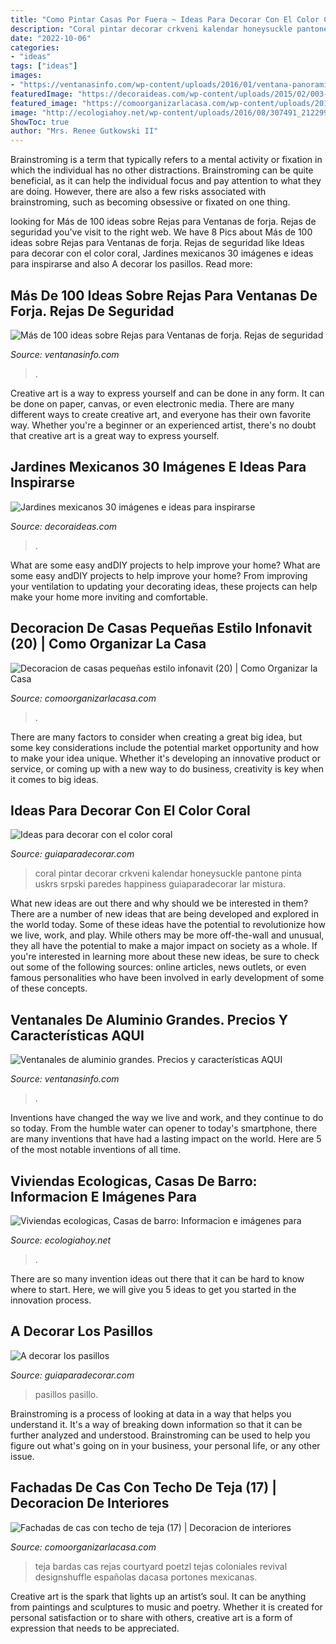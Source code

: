 ```yaml
---
title: "Como Pintar Casas Por Fuera ~ Ideas Para Decorar Con El Color Coral"
description: "Coral pintar decorar crkveni kalendar honeysuckle pantone pinta uskrs srpski paredes happiness guiaparadecorar lar mistura"
date: "2022-10-06"
categories:
- "ideas"
tags: ["ideas"]
images:
- "https://ventanasinfo.com/wp-content/uploads/2016/01/ventana-panoramica-cocina.jpg"
featuredImage: "https://decoraideas.com/wp-content/uploads/2015/02/003-1.jpg"
featured_image: "https://comoorganizarlacasa.com/wp-content/uploads/2016/06/Decoracion-de-casas-pequeñas-estilo-infonavit-20.jpg"
image: "http://ecologiahoy.net/wp-content/uploads/2016/08/307491_212299162156489_943016_n.jpg"
ShowToc: true
author: "Mrs. Renee Gutkowski II"
---
```



Brainstroming is a term that typically refers to a mental activity or fixation in which the individual has no other distractions. Brainstroming can be quite beneficial, as it can help the individual focus and pay attention to what they are doing. However, there are also a few risks associated with brainstroming, such as becoming obsessive or fixated on one thing.

	

		
looking for Más de 100 ideas sobre Rejas para Ventanas de forja. Rejas de seguridad you've visit to the right web. We have 8 Pics about Más de 100 ideas sobre Rejas para Ventanas de forja. Rejas de seguridad like Ideas para decorar con el color coral, Jardines mexicanos 30 imágenes e ideas para inspirarse and also A decorar los pasillos. Read more:
		
    
## Más De 100 Ideas Sobre Rejas Para Ventanas De Forja. Rejas De Seguridad

<img loading=lazy src="https://ventanasinfo.com/wp-content/uploads/2015/06/protecciones-para-ventanas.jpg" onerror="this.onerror=null;this.src='https://tse1.mm.bing.net/th?id=OIP.U8yWLdqpwO6NslFzHuTEPwHaKF&amp;pid=15.1';" alt="Más de 100 ideas sobre Rejas para Ventanas de forja. Rejas de seguridad">

_Source: ventanasinfo.com_

>. 

	

Creative art is a way to express yourself and can be done in any form. It can be done on paper, canvas, or even electronic media. There are many different ways to create creative art, and everyone has their own favorite way. Whether you're a beginner or an experienced artist, there's no doubt that creative art is a great way to express yourself.

    
## Jardines Mexicanos 30 Imágenes E Ideas Para Inspirarse

<img loading=lazy src="https://decoraideas.com/wp-content/uploads/2015/02/003-1.jpg" onerror="this.onerror=null;this.src='https://tse2.mm.bing.net/th?id=OIP.QAmOBReUq3FwnmIGQrSj7AHaFS&amp;pid=15.1';" alt="Jardines mexicanos 30 imágenes e ideas para inspirarse">

_Source: decoraideas.com_

>. 

	

What are some easy andDIY projects to help improve your home?
What are some easy andDIY projects to help improve your home? From improving your ventilation to updating your decorating ideas, these projects can help make your home more inviting and comfortable.

    
## Decoracion De Casas Pequeñas Estilo Infonavit (20) | Como Organizar La Casa

<img loading=lazy src="https://comoorganizarlacasa.com/wp-content/uploads/2016/06/Decoracion-de-casas-pequeñas-estilo-infonavit-20.jpg" onerror="this.onerror=null;this.src='https://tse2.mm.bing.net/th?id=OIP.pWVLXBd8kCDLXRpJ0TQzsgHaNd&amp;pid=15.1';" alt="Decoracion de casas pequeñas estilo infonavit (20) | Como Organizar la Casa">

_Source: comoorganizarlacasa.com_

>. 

	

There are many factors to consider when creating a great big idea, but some key considerations include the potential market opportunity and how to make your idea unique. Whether it's developing an innovative product or service, or coming up with a new way to do business, creativity is key when it comes to big ideas.

    
## Ideas Para Decorar Con El Color Coral

<img loading=lazy src="https://www.guiaparadecorar.com/wp-content/uploads/2015/02/color-coral-6.jpg" onerror="this.onerror=null;this.src='https://tse1.mm.bing.net/th?id=OIP.EZwJo3I9PUz-SJ66URzHvAHaJ4&amp;pid=15.1';" alt="Ideas para decorar con el color coral">

_Source: guiaparadecorar.com_

>coral pintar decorar crkveni kalendar honeysuckle pantone pinta uskrs srpski paredes happiness guiaparadecorar lar mistura. 

	

What new ideas are out there and why should we be interested in them?
There are a number of new ideas that are being developed and explored in the world today. Some of these ideas have the potential to revolutionize how we live, work, and play. While others may be more off-the-wall and unusual, they all have the potential to make a major impact on society as a whole. If you're interested in learning more about these new ideas, be sure to check out some of the following sources: online articles, news outlets, or even famous personalities who have been involved in early development of some of these concepts.

    
## Ventanales De Aluminio Grandes. Precios Y Características AQUI

<img loading=lazy src="https://ventanasinfo.com/wp-content/uploads/2016/01/ventana-panoramica-cocina.jpg" onerror="this.onerror=null;this.src='https://tse1.mm.bing.net/th?id=OIP.gQ-ZBMIQDb_R-Q2F0bYwPgHaEi&amp;pid=15.1';" alt="Ventanales de aluminio grandes. Precios y características AQUI">

_Source: ventanasinfo.com_

>. 

	

Inventions have changed the way we live and work, and they continue to do so today. From the humble water can opener to today's smartphone, there are many inventions that have had a lasting impact on the world. Here are 5 of the most notable inventions of all time.

    
## Viviendas Ecologicas, Casas De Barro: Informacion E Imágenes Para

<img loading=lazy src="http://ecologiahoy.net/wp-content/uploads/2016/08/307491_212299162156489_943016_n.jpg" onerror="this.onerror=null;this.src='https://tse1.mm.bing.net/th?id=OIP.WG5Gs4wzW4rlRP4LVO7KWgHaE7&amp;pid=15.1';" alt="Viviendas ecologicas, Casas de barro: Informacion e imágenes para">

_Source: ecologiahoy.net_

>. 

	

There are so many invention ideas out there that it can be hard to know where to start. Here, we will give you 5 ideas to get you started in the innovation process.

    
## A Decorar Los Pasillos

<img loading=lazy src="http://www.guiaparadecorar.com/wp-content/uploads/2013/03/decoracion-de-pasillos-06-480x640.jpg" onerror="this.onerror=null;this.src='https://tse4.mm.bing.net/th?id=OIP._1B1heHRKiiswFEkoc-_mAHaJ4&amp;pid=15.1';" alt="A decorar los pasillos">

_Source: guiaparadecorar.com_

>pasillos pasillo. 

	

Brainstroming is a process of looking at data in a way that helps you understand it. It's a way of breaking down information so that it can be further analyzed and understood. Brainstroming can be used to help you figure out what's going on in your business, your personal life, or any other issue.

    
## Fachadas De Cas Con Techo De Teja (17) | Decoracion De Interiores

<img loading=lazy src="http://comoorganizarlacasa.com/wp-content/uploads/2017/02/Fachadas-de-cas-con-techo-de-teja-17.jpg" onerror="this.onerror=null;this.src='https://tse4.mm.bing.net/th?id=OIP.eBYN6vJxYZw8aZN0fE2RtQHaLH&amp;pid=15.1';" alt="Fachadas de cas con techo de teja (17) | Decoracion de interiores">

_Source: comoorganizarlacasa.com_

>teja bardas cas rejas courtyard poetzl tejas coloniales revival designshuffle españolas dacasa portones mexicanas. 

	

Creative art is the spark that lights up an artist’s soul. It can be anything from paintings and sculptures to music and poetry. Whether it is created for personal satisfaction or to share with others, creative art is a form of expression that needs to be appreciated.


